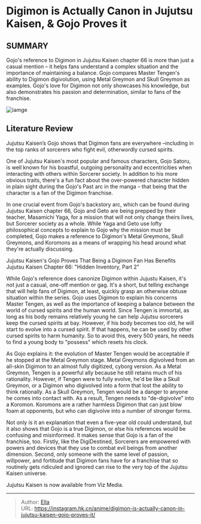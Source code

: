 # Digimon is Actually Canon in Jujutsu Kaisen, &amp; Gojo Proves it


## SUMMARY 



  Gojo&#39;s reference to Digimon in Jujutsu Kaisen chapter 66 is more than just a casual mention – it helps fans understand a complex situation and the importance of maintaining a balance.   Gojo compares Master Tengen&#39;s ability to Digimon digivolution, using Metal Greymon and Skull Greymon as examples.   Gojo&#39;s love for Digimon not only showcases his knowledge, but also demonstrates his passion and determination, similar to fans of the franchise.  

![iamge](https://static1.srcdn.com/wordpress/wp-content/uploads/2023/09/gojo-satoru-2.jpg)

## Literature Review

Jujutsu Kaisen’s Gojo shows that Digimon fans are everywhere –including in the top ranks of sorcerers who fight evil, otherwordly cursed spirits.




One of Jujutsu Kaisen&#39;s most popular and famous characters, Gojo Satoru, is well known for his boastful, outgoing personality and eccentricities when interacting with others within Sorcerer society. In addition to his more obvious traits, there&#39;s a fun fact about the over-powered character hidden in plain sight during the Gojo&#39;s Past arc in the manga – that being that the character is a fan of the Digimon franchise.




In one crucial event from Gojo&#39;s backstory arc, which can be found during Jujutsu Kaisen chapter 66, Gojo and Geto are being prepped by their teacher, Masamichi Yaga, for a mission that will not only change theirs lives, but Sorcerer society as a whole. While Yaga and Geto use lofty philosophical concepts to explain to Gojo why the mission must be completed, Gojo makes a reference to Digimon&#39;s Metal Greymons, Skull Greymons, and Koromons as a means of wrapping his head around what they&#39;re actually discussing.


 Jujutsu Kaisen&#39;s Gojo Proves That Being a Digimon Fan Has Benefits 
Jujutsu Kaisen Chapter 66: &#34;Hidden Inventory, Part 2&#34;
          

While Gojo&#39;s reference does canonize Digimon within Jujustu Kaisen, it&#39;s not just a casual, one-off mention or gag. It&#39;s a short, but telling exchange that will help fans of Digimon, at least, quickly grasp an otherwise obtuse situation within the series. Gojo uses Digimon to explain his concerns Master Tengen, as well as the importance of keeping a balance between the world of cursed spirits and the human world. Since Tengen is immortal, as long as his body remains relatively young he can help Jujutsu sorcerers keep the cursed spirits at bay. However, if his body becomes too old, he will start to evolve into a cursed spirit. If that happens, he can be used by other cursed spirits to harm humanity. So to avoid this, every 500 years, he needs to find a young body to &#34;possess&#34; which resets his clock.




As Gojo explains it: the evolution of Master Tengen would be acceptable if he stopped at the Metal Greymon stage. Metal Greymons digivolved from an all-skin Digimon to an almost fully digitized, cyborg version. As a Metal Greymon, Tengen is a powerful ally because he still retains much of his rationality. However, if Tengen were to fully evolve, he&#39;d be like a Skull Greymon, or a Digimon who digivolved into a form that lost the ability to think rationally. As a Skull Greymon, Tengen would be a danger to anyone he comes into contact with. As a result, Tengen needs to &#34;de-digivolve&#34; into a Koromon. Koromons are a rather harmless Digimon that can just blow foam at opponents, but who can digivolve into a number of stronger forms.

          

Not only is it an explanation that even a five-year old could understand, but it also shows that Gojo is a true Digimon, or else his references would be confusing and misinformed. It makes sense that Gojo is a fan of the franchise, too. Firstly, like the DigiDestined, Sorcerers are empowered with powers and devices that they use to combat evil beings from another dimension. Second, only someone with the same level of passion, willpower, and fortitude that Digimon fans have for a franchise that so routinely gets ridiculed and ignored can rise to the very top of the Jujutsu Kaisen universe.




Jujutsu Kaisen is now available from Viz Media.



---

> Author: [Ella](https://instagram.hk.cn/)  
> URL: https://instagram.hk.cn/anime/digimon-is-actually-canon-in-jujutsu-kaisen-gojo-proves-it/  

